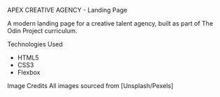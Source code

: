 APEX CREATIVE AGENCY - Landing Page

A modern landing page for a creative talent agency, built as part of The Odin Project curriculum.

Technologies Used
- HTML5
- CSS3
- Flexbox

Image Credits
All images sourced from [Unsplash/Pexels]

